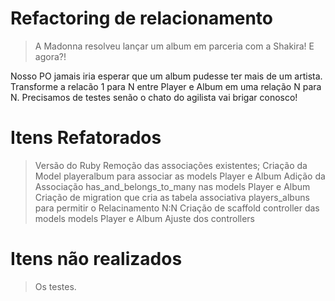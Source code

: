 # Refactoring de relacionamento

> A Madonna resolveu lançar um album em parceria com a Shakira! E agora?!

Nosso PO jamais iria esperar que um album pudesse ter mais de um artista. Transforme a relacão 1 para N entre Player e Album em uma relação N para N. Precisamos de testes senão o chato do agilista vai brigar conosco!

# Itens Refatorados

> Versão do Ruby
> Remoção das associações existentes;
> Criação da Model playeralbum para associar as models Player e Album
> Adição da Associação has_and_belongs_to_many nas models  Player e Album
> Criação de migration que cria as tabela associativa players_albuns para permitir o Relacinamento N:N
> Criação de scaffold controller das models models Player e Album
> Ajuste dos controllers

# Itens não realizados

> Os testes.

